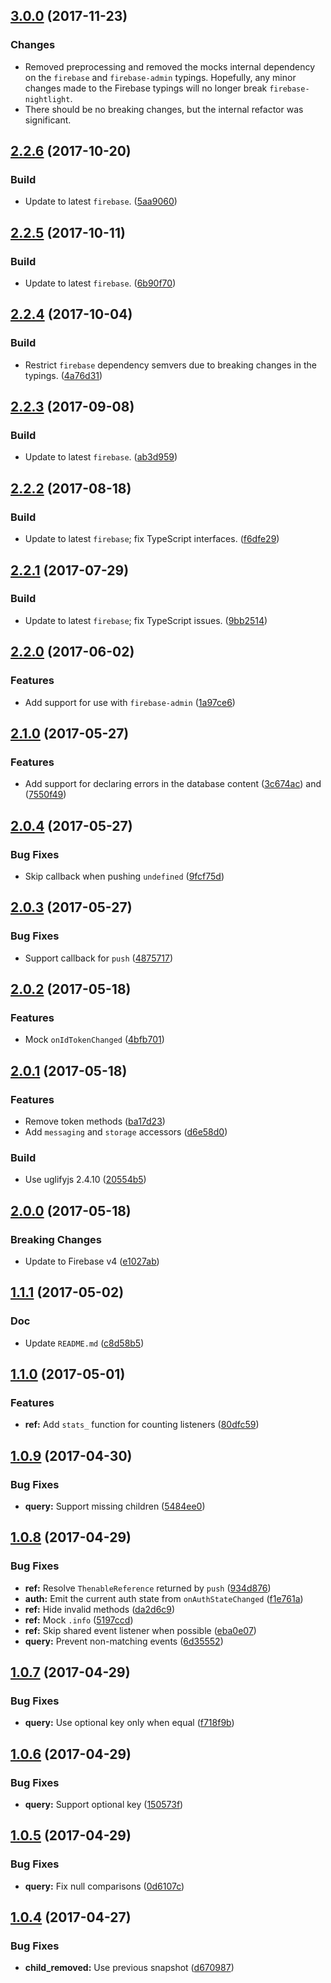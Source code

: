 <a name="3.0.0"></a>
## [3.0.0](https://github.com/cartant/firebase-nightlight/compare/v2.2.6...v3.0.0) (2017-11-23)

### Changes

* Removed preprocessing and removed the mocks internal dependency on the `firebase` and `firebase-admin` typings. Hopefully, any minor changes made to the Firebase typings will no longer break `firebase-nightlight`.
* There should be no breaking changes, but the internal refactor was significant.

<a name="2.2.6"></a>
## [2.2.6](https://github.com/cartant/firebase-nightlight/compare/v2.2.5...v2.2.6) (2017-10-20)

### Build

* Update to latest `firebase`. ([5aa9060](https://github.com/cartant/firebase-nightlight/commit/5aa9060))

<a name="2.2.5"></a>
## [2.2.5](https://github.com/cartant/firebase-nightlight/compare/v2.2.4...v2.2.5) (2017-10-11)

### Build

* Update to latest `firebase`. ([6b90f70](https://github.com/cartant/firebase-nightlight/commit/6b90f70))

<a name="2.2.4"></a>
## [2.2.4](https://github.com/cartant/firebase-nightlight/compare/v2.2.3...v2.2.4) (2017-10-04)

### Build

* Restrict `firebase` dependency semvers due to breaking changes in the typings. ([4a76d31](https://github.com/cartant/firebase-nightlight/commit/4a76d31))

<a name="2.2.3"></a>
## [2.2.3](https://github.com/cartant/firebase-nightlight/compare/v2.2.2...v2.2.3) (2017-09-08)

### Build

* Update to latest `firebase`. ([ab3d959](https://github.com/cartant/firebase-nightlight/commit/ab3d959))

<a name="2.2.2"></a>
## [2.2.2](https://github.com/cartant/firebase-nightlight/compare/v2.2.1...v2.2.2) (2017-08-18)

### Build

* Update to latest `firebase`; fix TypeScript interfaces. ([f6dfe29](https://github.com/cartant/firebase-nightlight/commit/f6dfe29))

<a name="2.2.1"></a>
## [2.2.1](https://github.com/cartant/firebase-nightlight/compare/v2.2.0...v2.2.1) (2017-07-29)

### Build

* Update to latest `firebase`; fix TypeScript issues. ([9bb2514](https://github.com/cartant/firebase-nightlight/commit/9bb2514))

<a name="2.2.0"></a>
## [2.2.0](https://github.com/cartant/firebase-nightlight/compare/v2.1.0...v2.2.0) (2017-06-02)

### Features

* Add support for use with `firebase-admin` ([1a97ce6](https://github.com/cartant/firebase-nightlight/commit/1a97ce6))

<a name="2.1.0"></a>
## [2.1.0](https://github.com/cartant/firebase-nightlight/compare/v2.0.4...v2.1.0) (2017-05-27)

### Features

* Add support for declaring errors in the database content ([3c674ac](https://github.com/cartant/firebase-nightlight/commit/3c674ac)) and ([7550f49](https://github.com/cartant/firebase-nightlight/commit/7550f49))

<a name="2.0.4"></a>
## [2.0.4](https://github.com/cartant/firebase-nightlight/compare/v2.0.3...v2.0.4) (2017-05-27)

### Bug Fixes

* Skip callback when pushing `undefined` ([9fcf75d](https://github.com/cartant/firebase-nightlight/commit/9fcf75d))

<a name="2.0.3"></a>
## [2.0.3](https://github.com/cartant/firebase-nightlight/compare/v2.0.2...v2.0.3) (2017-05-27)

### Bug Fixes

* Support callback for `push` ([4875717](https://github.com/cartant/firebase-nightlight/commit/4875717))

<a name="2.0.2"></a>
## [2.0.2](https://github.com/cartant/firebase-nightlight/compare/v2.0.1...v2.0.2) (2017-05-18)

### Features

* Mock `onIdTokenChanged` ([4bfb701](https://github.com/cartant/firebase-nightlight/commit/4bfb701))

<a name="2.0.1"></a>
## [2.0.1](https://github.com/cartant/firebase-nightlight/compare/v2.0.0...v2.0.1) (2017-05-18)

### Features

* Remove token methods ([ba17d23](https://github.com/cartant/firebase-nightlight/commit/ba17d23))
* Add `messaging` and `storage` accessors ([d6e58d0](https://github.com/cartant/firebase-nightlight/commit/d6e58d0))

### Build

* Use uglifyjs 2.4.10 ([20554b5](https://github.com/cartant/firebase-nightlight/commit/20554b5))

<a name="2.0.0"></a>
## [2.0.0](https://github.com/cartant/firebase-nightlight/compare/v1.1.1...v2.0.0) (2017-05-18)

### Breaking Changes

* Update to Firebase v4 ([e1027ab](https://github.com/cartant/firebase-nightlight/commit/e1027ab))

<a name="1.1.1"></a>
## [1.1.1](https://github.com/cartant/firebase-nightlight/compare/v1.1.0...v1.1.1) (2017-05-02)

### Doc

* Update `README.md` ([c8d58b5](https://github.com/cartant/firebase-nightlight/commit/c8d58b5))

<a name="1.1.0"></a>
## [1.1.0](https://github.com/cartant/firebase-nightlight/compare/v1.0.9...v1.1.0) (2017-05-01)

### Features

* **ref:** Add `stats_` function for counting listeners ([80dfc59](https://github.com/cartant/firebase-nightlight/commit/80dfc59))

<a name="1.0.9"></a>
## [1.0.9](https://github.com/cartant/firebase-nightlight/compare/v1.0.8...v1.0.9) (2017-04-30)

### Bug Fixes

* **query:** Support missing children ([5484ee0](https://github.com/cartant/firebase-nightlight/commit/5484ee0))

<a name="1.0.8"></a>
## [1.0.8](https://github.com/cartant/firebase-nightlight/compare/v1.0.7...v1.0.8) (2017-04-29)

### Bug Fixes

* **ref:** Resolve `ThenableReference` returned by `push` ([934d876](https://github.com/cartant/firebase-nightlight/commit/934d876))
* **auth:** Emit the current auth state from `onAuthStateChanged` ([f1e761a](https://github.com/cartant/firebase-nightlight/commit/f1e761a))
* **ref:** Hide invalid methods ([da2d6c9](https://github.com/cartant/firebase-nightlight/commit/da2d6c9))
* **ref:** Mock `.info` ([5197ccd](https://github.com/cartant/firebase-nightlight/commit/5197ccd))
* **ref:** Skip shared event listener when possible ([eba0e07](https://github.com/cartant/firebase-nightlight/commit/eba0e07))
* **query:** Prevent non-matching events ([6d35552](https://github.com/cartant/firebase-nightlight/commit/6d35552))

<a name="1.0.7"></a>
## [1.0.7](https://github.com/cartant/firebase-nightlight/compare/v1.0.6...v1.0.7) (2017-04-29)

### Bug Fixes

* **query:** Use optional key only when equal ([f718f9b](https://github.com/cartant/firebase-nightlight/commit/f718f9b))

<a name="1.0.6"></a>
## [1.0.6](https://github.com/cartant/firebase-nightlight/compare/v1.0.5...v1.0.6) (2017-04-29)

### Bug Fixes

* **query:** Support optional key ([150573f](https://github.com/cartant/firebase-nightlight/commit/150573f))

<a name="1.0.5"></a>
## [1.0.5](https://github.com/cartant/firebase-nightlight/compare/v1.0.4...v1.0.5) (2017-04-29)

### Bug Fixes

* **query:** Fix null comparisons ([0d6107c](https://github.com/cartant/firebase-nightlight/commit/0d6107c))

<a name="1.0.4"></a>
## [1.0.4](https://github.com/cartant/firebase-nightlight/compare/v1.0.0...v1.0.4) (2017-04-27)

### Bug Fixes

* **child_removed:** Use previous snapshot ([d670987](https://github.com/cartant/firebase-nightlight/commit/d670987))